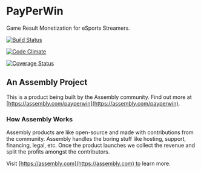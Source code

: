 # PayPerWin

Game Result Monetization for eSports Streamers.

[![Build Status](https://travis-ci.org/asm-products/payperwin.svg?branch=master)](https://travis-ci.org/asm-products/payperwin)

[![Code Climate](https://codeclimate.com/github/asm-products/payperwin/badges/gpa.svg)](https://codeclimate.com/github/asm-products/payperwin)

[![Coverage Status](https://coveralls.io/repos/asm-products/payperwin/badge.svg?branch=master)](https://coveralls.io/r/asm-products/payperwin?branch=master)

## An Assembly Project

This is a product being built by the Assembly community. Find out more at [https://assembly.com/payperwin](https://assembly.com/payperwin).

### How Assembly Works

Assembly products are like open-source and made with contributions from the community. Assembly handles the boring stuff like hosting, support, financing, legal, etc. Once the product launches we collect the revenue and split the profits amongst the contributors.

Visit [https://assembly.com](https://assembly.com) to learn more.